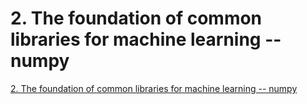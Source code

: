 # 2. The foundation of common libraries for machine learning -- numpy
[2. The foundation of common libraries for machine learning -- numpy](https://aiwithcloud.com/2022/09/15/2-_the_foundation_of_common_libraries_for_machine_learning____numpy/)